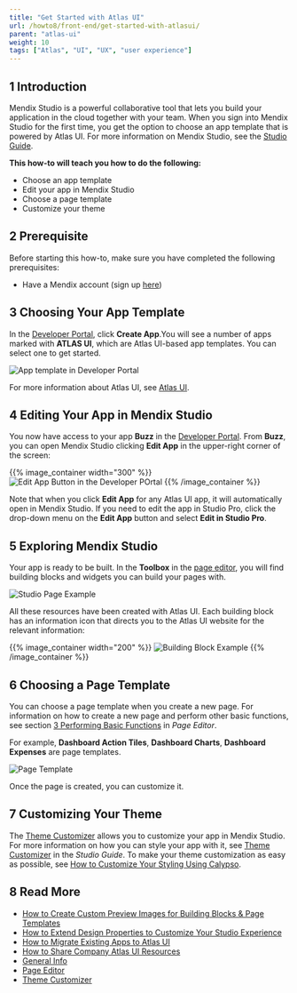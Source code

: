 ```yaml
---
title: "Get Started with Atlas UI"
url: /howto8/front-end/get-started-with-atlasui/
parent: "atlas-ui"
weight: 10
tags: ["Atlas", "UI", "UX", "user experience"]
---
```


## 1 Introduction

Mendix Studio is a powerful collaborative tool that lets you build your application in the cloud together with your team. When you sign into Mendix Studio for the first time, you get the option to choose an app template that is powered by Atlas UI. For more information on Mendix Studio, see the [Studio Guide](/studio8/). 

**This how-to will teach you how to do the following:**

* Choose an app template
* Edit your app in Mendix Studio
* Choose a page template
* Customize your theme

## 2 Prerequisite

Before starting this how-to, make sure you have completed the following prerequisites:

* Have a Mendix account (sign up [here](https://www.mendix.com/try))

## 3 Choosing Your App Template

In the [Developer Portal](https://sprintr.home.mendix.com/index.html), click **Create App**.You will see a number of apps marked with **ATLAS UI**, which are Atlas UI-based app templates. You can select one to get started.

![App template in Developer Portal](/attachments/howto8/front-end/atlas-ui/get-started-with-atlasui/start_choose_your_starter_app.png)

For more information about Atlas UI, see [Atlas UI](/howto8/front-end/atlas-ui/). 

## 4 Editing Your App in Mendix Studio

You now have access to your app **Buzz** in the [Developer Portal](/developerportal/). From **Buzz**, you can open Mendix Studio clicking **Edit App** in the upper-right corner of the screen:

{{% image_container width="300" %}}
![Edit App Button in the Developer POrtal](/attachments/howto8/front-end/atlas-ui/get-started-with-atlasui/start_edit_your_app.png)
{{% /image_container %}}

Note that when you click **Edit App** for any Atlas UI app, it will automatically open in Mendix Studio. If you need to edit the app in Studio Pro, click the drop-down menu on the **Edit App** button and select **Edit in Studio Pro**.

## 5 Exploring Mendix Studio

Your app is ready to be built. In the **Toolbox** in the [page editor](/studio8/page-editor/), you will find building blocks and widgets you can build your pages with. 

![Studio Page Example](/attachments/howto8/front-end/atlas-ui/get-started-with-atlasui/start_explore.png)

All these resources have been created with Atlas UI. Each building block has an information icon that directs you to the Atlas UI website for the relevant information:

{{% image_container width="200" %}}
![Building Block Example](/attachments/howto8/front-end/atlas-ui/get-started-with-atlasui/start_building_block.png)
{{% /image_container %}}

## 6 Choosing a Page Template

You can choose a page template when you create a new page. For information on how to create a new page and perform other basic functions, see section [3 Performing Basic Functions](/studio8/page-editor/#page-editor-basic-functions) in *Page Editor*.

For example, **Dashboard Action Tiles**, **Dashboard Charts**, **Dashboard Expenses** are page templates. 

![Page Template](/attachments/howto8/front-end/atlas-ui/get-started-with-atlasui/start_choose_a_page_template.png)

Once the page is created, you can customize it.

## 7 Customizing Your Theme

The [Theme Customizer](/studio8/theme-customizer/) allows you to customize your app in Mendix Studio. For more information on how you can style your app with it, see [Theme Customizer](/studio8/theme-customizer/) in the *Studio Guide*. To make your theme customization as easy as possible, see [How to Customize Your Styling Using Calypso](/howto8/front-end/calypso/).

## 8 Read More

* [How to Create Custom Preview Images for Building Blocks & Page Templates](/howto8/front-end/create-custom-preview-images-for-building-blocks-and-page-templates/)
* [How to Extend Design Properties to Customize Your Studio Experience](/howto8/front-end/extend-design-properties-to-customize/)
* [How to Migrate Existing Apps to Atlas UI](/howto8/front-end/migrate-existing-projects-to-atlasui/)
* [How to Share Company Atlas UI Resources](/howto8/front-end/share-company-atlas-ui-resources/)
* [General Info](/studio8/general/) 
* [Page Editor](/studio8/page-editor/)
* [Theme Customizer](/studio8/theme-customizer/)
